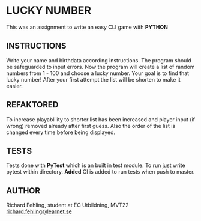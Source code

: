 # LUCKY NUMBER
This was an assignment to write an easy CLI game with **PYTHON**

## INSTRUCTIONS
Write your name and birthdata according instructions. The program should be safeguarded to
input errors.
Now the program will create a list of random numbers  from 1 - 100 and choose a lucky number.
Your goal is to find that lucky number!
After your first attempt the list will be shorten to make it easier.

## REFAKTORED
To increase playablility to shorter list has been increased and player input (if wrong)
removed already after first guess.
Also the order of the list is changed every time before being displayed.

## TESTS
Tests done with **PyTest** which is an built in test module. To run just write pytest within
directory.
**Added** CI is added to run tests when push to master.

## AUTHOR
Richard Fehling, student at EC Utbildning, MVT22<br/>
richard.fehling@learnet.se
